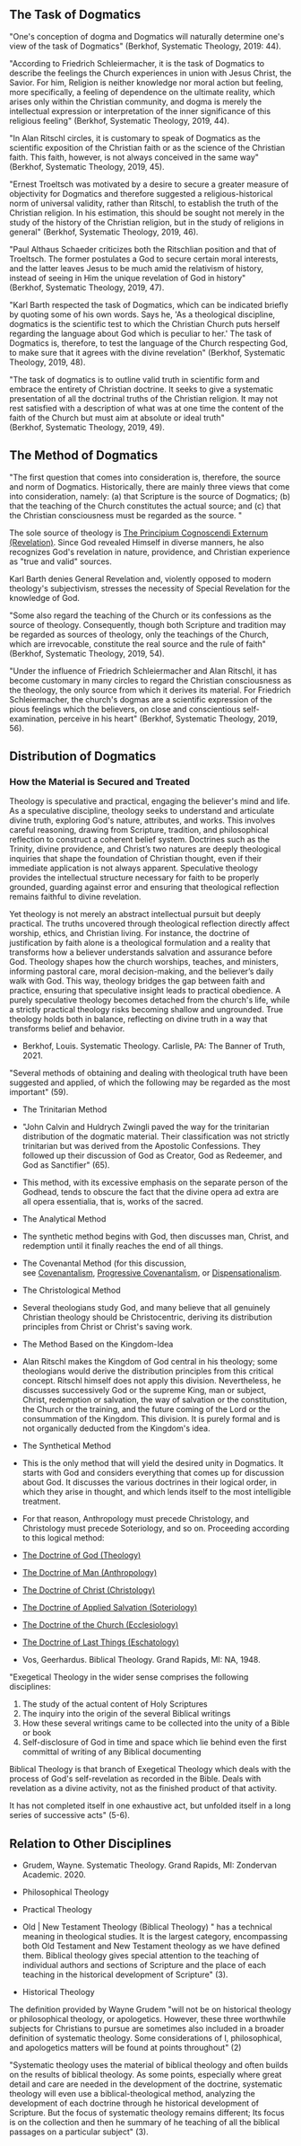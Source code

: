 ## The Task of Dogmatics

"One's conception of dogma and Dogmatics will naturally determine one's view of the task of Dogmatics" (Berkhof, Systematic Theology, 2019: 44).

"According to Friedrich Schleiermacher, it is the task of Dogmatics to describe the feelings the Church experiences in union with Jesus Christ, the Savior. For him, Religion is neither knowledge nor moral action but feeling, more specifically, a feeling of dependence on the ultimate reality, which arises only within the Christian community, and dogma is merely the intellectual expression or interpretation of the inner significance of this religious feeling" (Berkhof, Systematic Theology, 2019, 44).

"In Alan Ritschl circles, it is customary to speak of Dogmatics as the scientific exposition of the Christian faith or as the science of the Christian faith. This faith, however, is not always conceived in the same way" (Berkhof, Systematic Theology, 2019, 45).

"Ernest Troeltsch was motivated by a desire to secure a greater measure of objectivity for Dogmatics and therefore suggested a religious-historical norm of universal validity, rather than Ritschl, to establish the truth of the Christian religion. In his estimation, this should be sought not merely in the study of the history of the Christian religion, but in the study of religions in general" (Berkhof, Systematic Theology, 2019, 46).

"Paul Althaus Schaeder criticizes both the Ritschlian position and that of Troeltsch. The former postulates a God to secure certain moral interests, and the latter leaves Jesus to be much amid the relativism of history, instead of seeing in Him the unique revelation of God in history" (Berkhof, Systematic Theology, 2019, 47).

"Karl Barth respected the task of Dogmatics, which can be indicated briefly by quoting some of his own words. Says he, 'As a theological discipline, dogmatics is the scientific test to which the Christian Church puts herself regarding the language about God which is peculiar to her.' The task of Dogmatics is, therefore, to test the language of the Church respecting God, to make sure that it agrees with the divine revelation" (Berkhof, Systematic Theology, 2019, 48).

"The task of dogmatics is to outline valid truth in scientific form and embrace the entirety of Christian doctrine. It seeks to give a systematic presentation of all the doctrinal truths of the Christian religion. It may not rest satisfied with a description of what was at one time the content of the faith of the Church but must aim at absolute or ideal truth" (Berkhof, Systematic Theology, 2019, 49).

## The Method of Dogmatics

"The first question that comes into consideration is, therefore, the source and norm of Dogmatics. Historically, there are mainly three views that come into consideration, namely: (a) that Scripture is the source of Dogmatics; (b) that the teaching of the Church constitutes the actual source; and (c) that the Christian consciousness must be regarded as the source. "

The sole source of theology is [The Principium Cognoscendi Externum (Revelation)](onenote:https://d.docs.live.net/fc52dea27c35b98d/Documents/Reformed%20Dogmatics/Prolegomena/2%20The%20Doctrine%20of%20Scripture.one#2.02%20The%20Principium%20Cognoscendi%20Externum%20\(Revelation\)&section-id={C315ECD8-D624-A640-B0B2-4D8ACA0EFF31}&page-id={6F403E49-F810-FE47-B22A-C5760FDC4F97}&end). Since God revealed Himself in diverse manners, he also recognizes God's revelation in nature, providence, and Christian experience as "true and valid" sources.

Karl Barth denies General Revelation and, violently opposed to modern theology's subjectivism, stresses the necessity of Special Revelation for the knowledge of God.

"Some also regard the teaching of the Church or its confessions as the source of theology. Consequently, though both Scripture and tradition may be regarded as sources of theology, only the teachings of the Church, which are irrevocable, constitute the real source and the rule of faith" (Berkhof, Systematic Theology, 2019, 54).

"Under the influence of Friedrich Schleiermacher and Alan Ritschl, it has become customary in many circles to regard the Christian consciousness as the theology, the only source from which it derives its material. For Friedrich Schleiermacher, the church's dogmas are a scientific expression of the pious feelings which the believers, on close and conscientious self-examination, perceive in his heart" (Berkhof, Systematic Theology, 2019, 56).

## Distribution of Dogmatics

### How the Material is Secured and Treated

Theology is speculative and practical, engaging the believer's mind and life. As a speculative discipline, theology seeks to understand and articulate divine truth, exploring God's nature, attributes, and works. This involves careful reasoning, drawing from Scripture, tradition, and philosophical reflection to construct a coherent belief system. Doctrines such as the Trinity, divine providence, and Christ’s two natures are deeply theological inquiries that shape the foundation of Christian thought, even if their immediate application is not always apparent. Speculative theology provides the intellectual structure necessary for faith to be properly grounded, guarding against error and ensuring that theological reflection remains faithful to divine revelation.

Yet theology is not merely an abstract intellectual pursuit but deeply practical. The truths uncovered through theological reflection directly affect worship, ethics, and Christian living. For instance, the doctrine of justification by faith alone is a theological formulation and a reality that transforms how a believer understands salvation and assurance before God. Theology shapes how the church worships, teaches, and ministers, informing pastoral care, moral decision-making, and the believer’s daily walk with God. This way, theology bridges the gap between faith and practice, ensuring that speculative insight leads to practical obedience. A purely speculative theology becomes detached from the church's life, while a strictly practical theology risks becoming shallow and ungrounded. True theology holds both in balance, reflecting on divine truth in a way that transforms belief and behavior.

- Berkhof, Louis. Systematic Theology. Carlisle, PA: The Banner of Truth, 2021.

"Several methods of obtaining and dealing with theological truth have been suggested and applied, of which the following may be regarded as the most important" (59).

- The Trinitarian Method

- "John Calvin and Huldrych Zwingli paved the way for the trinitarian distribution of the dogmatic material. Their classification was not strictly trinitarian but was derived from the Apostolic Confessions. They followed up their discussion of God as Creator, God as Redeemer, and God as Sanctifier" (65).

- This method, with its excessive emphasis on the separate person of the Godhead, tends to obscure the fact that the divine opera ad extra are all opera essentialia, that is, works of the sacred.

- The Analytical Method

- The synthetic method begins with God, then discusses man, Christ, and redemption until it finally reaches the end of all things.

- The Covenantal Method (for this discussion, see [Covenantalism](onenote:https://d.docs.live.net/fc52dea27c35b98d/Documents/Reformed%20Dogmatics/Prolegomena/3%20Hermeneutcal%20Framework.one#3.02%20Covenantalism&section-id={CD8D5A60-908F-4844-8F8C-9B74EB1AB3FF}&page-id={0A2BF002-46AA-CB42-AFBD-5B602C6D6A1C}&end), [Progressive Covenantalism](onenote:https://d.docs.live.net/fc52dea27c35b98d/Documents/Reformed%20Dogmatics/Prolegomena/3%20Hermeneutcal%20Framework.one#3.03%20Progressive%20Covenantalism&section-id={CD8D5A60-908F-4844-8F8C-9B74EB1AB3FF}&page-id={50C5567E-4D30-BB4E-9F2F-F863EEA87969}&end), or [Dispensationalism](onenote:https://d.docs.live.net/fc52dea27c35b98d/Documents/Reformed%20Dogmatics/Prolegomena/3%20Hermeneutcal%20Framework.one#3.04%20Dispensationalism&section-id={CD8D5A60-908F-4844-8F8C-9B74EB1AB3FF}&page-id={3CF5E3A2-7D1E-1C4B-A54E-4E10FD6815E4}&end).

- The Christological Method

- Several theologians study God, and many believe that all genuinely Christian theology should be Christocentric, deriving its distribution principles from Christ or Christ's saving work.

- The Method Based on the Kingdom-Idea

- Alan Ritschl makes the Kingdom of God central in his theology; some theologians would derive the distribution principles from this critical concept. Ritschl himself does not apply this division. Nevertheless, he discusses successively God or the supreme King, man or subject, Christ, redemption or salvation, the way of salvation or the constitution, the Church or the training, and the future coming of the Lord or the consummation of the Kingdom. This division. It is purely formal and is not organically deducted from the Kingdom's idea.

- The Synthetical Method

- This is the only method that will yield the desired unity in Dogmatics. It starts with God and considers everything that comes up for discussion about God. It discusses the various doctrines in their logical order, in which they arise in thought, and which lends itself to the most intelligible treatment.

- For that reason, Anthropology must precede Christology, and Christology must precede Soteriology, and so on. Proceeding according to this logical method:

- [The Doctrine of God (Theology)](onenote:https://d.docs.live.net/fc52dea27c35b98d/Documents/Reformed%20Dogmatics/Theology%20Proper/)
- [The Doctrine of Man (Anthropology)](onenote:https://d.docs.live.net/fc52dea27c35b98d/Documents/Reformed%20Dogmatics/The%20Doctrine%20of%20Man%20in%20Relation%20to%20God/)
- [The Doctrine of Christ (Christology)](onenote:https://d.docs.live.net/fc52dea27c35b98d/Documents/Reformed%20Dogmatics/The%20Doctrine%20of%20Christ/)
- [The Doctrine of Applied Salvation (Soteriology)](onenote:..\V.%20The%20Doctrine%20of%20Applied%20Salvation\#base-path=https://d.docs.live.net/fc52dea27c35b98d/Documents/Reformed%20Dogmatics)
- [The Doctrine of the Church (Ecclesiology)](onenote:..\VI.%20The%20Doctrine%20of%20the%20Church\#base-path=https://d.docs.live.net/fc52dea27c35b98d/Documents/Reformed%20Dogmatics)
- [The Doctrine of Last Things (Eschatology)](onenote:..\VII.%20The%20Doctrine%20of%20Last%20Things\#base-path=https://d.docs.live.net/fc52dea27c35b98d/Documents/Reformed%20Dogmatics)

- Vos, Geerhardus. Biblical Theology. Grand Rapids, MI: NA, 1948.

"Exegetical Theology in the wider sense comprises the following disciplines:

1. The study of the actual content of Holy Scriptures
2. The inquiry into the origin of the several Biblical writings
3. How these several writings came to be collected into the unity of a Bible or book
4. Self-disclosure of God in time and space which lie behind even the first committal of writing of any Biblical documenting

Biblical Theology is that branch of Exegetical Theology which deals with the process of God's self-revelation as recorded in the Bible. Deals with revelation as a divine activity, not as the finished product of that activity.

It has not completed itself in one exhaustive act, but unfolded itself in a long series of successive acts" (5-6).

## Relation to Other Disciplines

- Grudem, Wayne. Systematic Theology. Grand Rapids, MI: Zondervan Academic. 2020.

- Philosophical Theology

- Practical Theology

- Old | New Testament Theology (Biblical Theology) " has a technical meaning in theological studies. It is the largest category, encompassing both Old Testament and New Testament theology as we have defined them. Biblical theology gives special attention to the teaching of individual authors and sections of Scripture and the place of each teaching in the historical development of Scripture" (3).

- Historical Theology

The definition provided by Wayne Grudem "will not be on historical theology or philosophical theology, or apologetics. However, these three worthwhile subjects for Christians to pursue are sometimes also included in a broader definition of systematic theology. Some considerations of l, philosophical, and apologetics matters will be found at points throughout" (2)

"Systematic theology uses the material of biblical theology and often builds on the results of biblical theology. As some points, especially where great detail and care are needed in the development of the doctrine, systematic theology will even use a biblical-theological method, analyzing the development of each doctrine through he historical development of Scripture. But the focus of systematic theology remains different; Its focus is on the collection and then he summary of he teaching of all the biblical passages on a particular subject" (3).